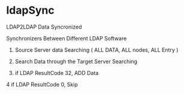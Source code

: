 # ldapSync
LDAP2LDAP Data Syncronized

Synchronizers Between Different LDAP Software

1. Source Server data Searching ( ALL DATA, ALL nodes, ALL Entry )

2. Search Data through the Target Server Searching

3. if LDAP ResultCode 32, ADD Data 

4  if LDAP ResultCode 0, Skip
